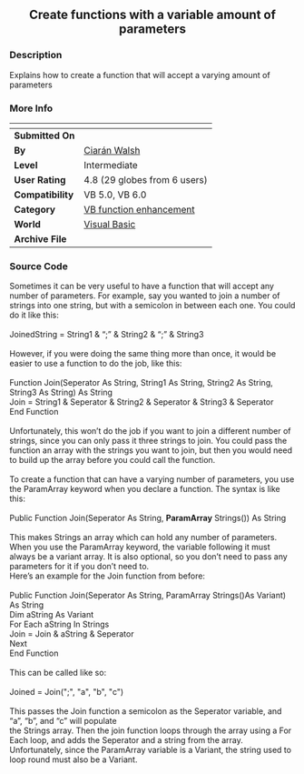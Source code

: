﻿<div align="center">

## Create functions with a variable amount of parameters


</div>

### Description

Explains how to create a function that will accept a varying amount of parameters
 
### More Info
 


<span>             |<span>
---                |---
**Submitted On**   |
**By**             |[Ciarán Walsh](https://github.com/Planet-Source-Code/PSCIndex/blob/master/ByAuthor/ciar-n-walsh.md)
**Level**          |Intermediate
**User Rating**    |4.8 (29 globes from 6 users)
**Compatibility**  |VB 5\.0, VB 6\.0
**Category**       |[VB function enhancement](https://github.com/Planet-Source-Code/PSCIndex/blob/master/ByCategory/vb-function-enhancement__1-25.md)
**World**          |[Visual Basic](https://github.com/Planet-Source-Code/PSCIndex/blob/master/ByWorld/visual-basic.md)
**Archive File**   |[](https://github.com/Planet-Source-Code/ciar-n-walsh-create-functions-with-a-variable-amount-of-parameters__1-35986/archive/master.zip)





### Source Code

Sometimes it can be very useful to have a function that will accept any number of parameters. For example, say you wanted to join a number of strings into one string, but with a semicolon in between each one. You could do it like this:<BR>
<BR>
JoinedString = String1 & “;” & String2 & “;” & String3<BR>
<BR>
However, if you were doing the same thing more than once, it would be easier to use a function to do the job, like this: <BR>
<BR>
Function Join(Seperator As String, String1 As String, String2 As String, String3 As String) As String<BR>
  Join = String1 & Seperator & String2 & Seperator & String3 & Seperator<BR>
End Function<BR>
<BR>
Unfortunately, this won’t do the job if you want to join a different number of strings, since you can only pass it three strings to join. You could pass the function an array with the strings you want to join, but then you would need to build up the array before you could call the function. <BR>
<BR>
To create a function that can have a varying number of parameters, you use the ParamArray keyword when you declare a function. The syntax is like this: <BR>
<BR>
Public Function Join(Seperator As String, <B>ParamArray</B> Strings()) As String<BR>
<BR>
This makes Strings an array which can hold any number of parameters. When you use the ParamArray keyword, the variable following it must always be a variant array. It is also optional, so you don’t need to pass any parameters for it if you don’t need to. <BR>
Here’s an example for the Join function from before: <BR>
<BR>
Public Function Join(Seperator As String, ParamArray Strings()As Variant) As String<BR>
  Dim aString As Variant<BR>
  For Each aString In Strings<BR>
    Join = Join & aString & Seperator<BR>
  Next<BR>
End Function<BR>
<BR>
This can be called like so: <BR>
<BR>
Joined = Join(";", "a", "b", "c")<BR>
<BR>
This passes the Join function a semicolon as the Seperator variable, and “a”, “b”, and “c” will populate <BR>the Strings array. Then the join function loops through the array using a For Each loop, and adds the Seperator and a string from the array. Unfortunately, since the ParamArray variable is a Variant, the string used to loop round must also be a Variant. <BR>

